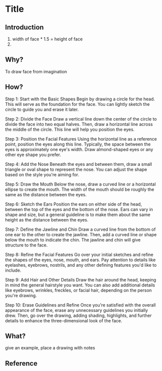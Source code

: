 # Title

## Introduction

1. width of face * 1.5 = height of face
2. 

## Why?

To draw face from imagination

## How?

Step 1: Start with the Basic Shapes
Begin by drawing a circle for the head. This will serve as the foundation for the face. You can lightly sketch the circle to guide you and erase it later.

Step 2: Divide the Face
Draw a vertical line down the center of the circle to divide the face into two equal halves. Then, draw a horizontal line across the middle of the circle. This line will help you position the eyes.

Step 3: Position the Facial Features
Using the horizontal line as a reference point, position the eyes along this line. Typically, the space between the eyes is approximately one eye's width. Draw almond-shaped eyes or any other eye shape you prefer.

Step 4: Add the Nose
Beneath the eyes and between them, draw a small triangle or oval shape to represent the nose. You can adjust the shape based on the style you're aiming for.

Step 5: Draw the Mouth
Below the nose, draw a curved line or a horizontal ellipse to create the mouth. The width of the mouth should be roughly the same as the distance between the eyes.

Step 6: Sketch the Ears
Position the ears on either side of the head, between the top of the eyes and the bottom of the nose. Ears can vary in shape and size, but a general guideline is to make them about the same height as the distance between the eyes.

Step 7: Define the Jawline and Chin
Draw a curved line from the bottom of one ear to the other to create the jawline. Then, add a curved line or shape below the mouth to indicate the chin. The jawline and chin will give structure to the face.

Step 8: Refine the Facial Features
Go over your initial sketches and refine the shapes of the eyes, nose, mouth, and ears. Pay attention to details like eyelashes, eyebrows, nostrils, and any other defining features you'd like to include.

Step 9: Add Hair and Other Details
Draw the hair around the head, keeping in mind the general hairstyle you want. You can also add additional details like eyebrows, wrinkles, freckles, or facial hair, depending on the person you're drawing.

Step 10: Erase Guidelines and Refine
Once you're satisfied with the overall appearance of the face, erase any unnecessary guidelines you initially drew. Then, go over the drawing, adding shading, highlights, and further details to enhance the three-dimensional look of the face.

## What?

give an example, place a drawing with notes

## Reference
